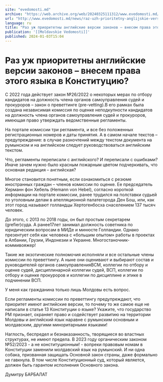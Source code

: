 ```yaml
---
site: "evedomosti.md"
archive: "https://web.archive.org/web/20240325111312/www.evedomosti.md/news/raz-uzh-prioritetny-anglijskie-versii-zakonov-vnesem-prava-e"
url: "http://www.evedomosti.md/news/raz-uzh-prioritetny-anglijskie-versii-zakonov-vnesem-prava-e"
language: ru
title: "Раз уж приоритетны английские версии законов – внесем права этого языка в Конституцию?"
publication: '[[Moldavskie Vedomosti]]'
published: 2024-01-03T15:04
---
```


# Раз уж приоритетны английские версии законов – внесем права этого языка в Конституцию?

С 2022 года действует закон №26/2022 о некоторых мерах по отбору кандидатов на должность члена органов самоуправления судей и прокуроров – закон о преветтинге (рre-vetting).В его рамках была создана независимая комиссия по оценке неподкупности кандидатов на должность члена органов самоуправления судей и прокуроров, имеющая право утверждать ведомственные регламенты.

На портале комиссии три регламента, и все без положенных регистрационных номеров и даты принятия. А в самом начале текстов – предупреждение: в случае разночтений между текстом документа на румынском и на английском следует руководствоваться английским текстом.

Что, регламенты переписали с английского? И переписали с ошибками? Иначе зачем нужно было красным пожарным цветом подчеркивать, что основная редакция – английская?

Многое становится понятным, если ознакомиться с резюме иностранных граждан – членов комиссии по оценке. Ее председатель Херманн фон Хебель (Hemann von Hebel), согласно короткой информации на портале комиссии, ранее трудился на полставки судьей по уголовным делам в апелляционной палатегорода Ден Бош, или, как этот город называют голландцы Хертогенбосха снаселением 137 тысяч человек.

До этого, с 2013 по 2018 годы, он был простым секретарем (grefier)суда. А ранее17лет занимал должность советника по юридическим вопросам в МИДе и минюсте Голландии. Однако презентует себя как человека с «большим опытом» работы в проектах в Албании, Грузии, Индонезии и Украине. Многостаночник-коммивояжер!

Такие же экзотические полномочия исполняли и все остальные члены комиссии по преветтингу. А ныне они оценивают и выбирают состав и руководителей органов самоуправленияВСМ, коллегии по отбору и оценке судей, дисциплинарной коллегии судей, ВСП, коллегии по отбору и оценке прокуроров и коллегии по дисциплине и этике в подчинении ВСП.

У меня как гражданина только лишь Молдовы есть вопрос.

Если регламенты комиссии по преветтингу предупреждают, что приоритет имеют английские версии, то почему то же самое еще не написали в статье 13 Конституции о языке? Укажите, что государство РМ признает, охраняет право и содействует развитию на территории Молдовы и английский язык наравне с румынским основным и молдавским, другими миноритарными языками!

Наглость, беспредел и безнаказанность, творящиеся во властных структурах, не имеют предела. В 2023 году органическим законом №52/2023 - а не конституционным! - вопреки правовым номам в Конституции заменили молдавский язык на румынский. И ни одна собака, призванная защищать Основной закон страны, даже формально не гавкнула. В том числе Конституционный суд, который является, должен быть гарантом исполнения Основного закона.

Думитру БАРБАЛАТ